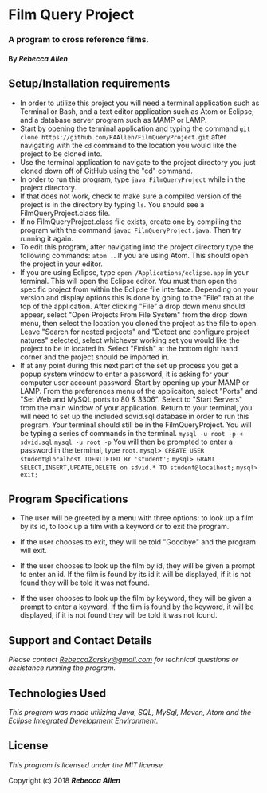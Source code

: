 # Film Query Project

### A program to cross reference films.

#### By _**Rebecca Allen**_

## Setup/Installation requirements

* In order to utilize this project you will need a terminal application such as Terminal or Bash, and a text editor application such as Atom or Eclipse, and a database server program such as MAMP or LAMP.
* Start by opening the terminal application and typing the command `git clone https://github.com/RAAllen/FilmQueryProject.git` after navigating with the `cd` command to the location you would like the project to be cloned into.
* Use the terminal application to navigate to the project directory you just cloned down off of GitHub using the "cd" command.
* In order to run this program, type `java FilmQueryProject` while in the project directory.
* If that does not work, check to make sure a compiled version of the project is in the directory by typing `ls`. You should see a FilmQueryProject.class file.
* If no FilmQueryProject.class file exists, create one by compiling the program with the command `javac FilmQueryProject.java`. Then try running it again.
* To edit this program, after navigating into the project directory type the following commands: `atom .`. If you are using Atom. This should open the project in your editor.
* If you are using Eclipse, type `open /Applications/eclipse.app` in your terminal. This will open the Eclipse editor. You must then open the specific project from within the Eclipse file interface. Depending on your version and display options this is done by going to the "File" tab at the top of the application. After clicking "File" a drop down menu should appear, select "Open Projects From File System" from the drop down menu, then select the location you cloned the project as the file to open. Leave "Search for nested projects" and "Detect and configure project natures" selected, select whichever working set you would like the project to be in located in. Select "Finish" at the bottom right hand corner and the project should be imported in.
* If at any point during this next part of the set up process you get a popup system window to enter a password, it is asking for your computer user account password. Start by opening up your MAMP or LAMP. From the preferences menu of the applicaiton, select "Ports" and "Set Web and MySQL ports to 80 & 3306". Select to "Start Servers" from the main window of your application. Return to your terminal, you will need to set up the included sdvid.sql database in order to run this program. Your terminal should still be in the FilmQueryProject. You will be typing a series of commands in the terminal. `mysql -u root -p < sdvid.sql` `mysql -u root -p` You will then be prompted to enter a password in the terminal, type `root`. `mysql> CREATE USER student@localhost IDENTIFIED BY 'student';` `mysql> GRANT SELECT,INSERT,UPDATE,DELETE on sdvid.* TO student@localhost;` `mysql> exit;` 

## Program Specifications

* The user will be greeted by a menu with three options: to look up a film by its id, to look up a film with a keyword or to exit the program.

* If the user chooses to exit, they will be told "Goodbye" and the program will exit.

* If the user chooses to look up the film by id, they will be given a prompt to enter an id. If the film is found by its id it will be displayed, if it is not found they will be told it was not found.

* If the user chooses to look up the film by keyword, they will be given a prompt to enter a keyword. If the film is found by the keyword, it will be displayed, if it is not found they will be told it was not found.


## Support and Contact Details

_Please contact RebeccaZarsky@gmail.com for technical questions or assistance running the program._

## Technologies Used

_This program was made utilizing Java, SQL, MySql, Maven, Atom and the Eclipse Integrated Development Environment._

## License

_This program is licensed under the MIT license._

Copyright (c) 2018 **_Rebecca Allen_**
